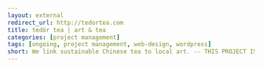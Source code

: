 ```yaml
---
layout: external
redirect_url: http://tedortea.com
title: tedör tea | art & tea
categories: [project management]
tags: [ongoing, project management, web-design, wordpress]
short: We link sustainable Chinese tea to local art. -- THIS PROJECT IS CURRENTLY ON HOLD --
---
```

